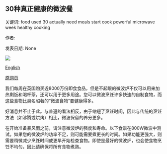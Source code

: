 ## 30种真正健康的微波餐

关键词: food used 30 actually need meals start cook powerful microwave week healthy cooking

作者: 

发表日期: None

![](https://ichef.bbci.co.uk/images/ic/1200xn/p069dn7y.jpg)

[English](30%20microwave%20meals%20that%20are%20actually%20healthy.md)

[原网页](https://www.bbc.co.uk/food/articles/healthy_microwave_meals)

我们每周在英国购买近8000万份即食食品，但是不起眼的微波炉不仅可以用来加热剩饭和喝杯茶，还可以用于更多用途。您可以微波烹饪许多快速的自制食物，而这些食物比臭名昭著的“微波食物”要健康得多。

好消息并不止于此。与普遍的看法相反，由于缩短了烹饪时间，因此与传统的烹饪方法（如沸腾或烘烤）相比，微波保留的养分更多。

在开始准备暴风雨之前，请注意微波炉的强度和寿命。以下食谱在800W微波中测试。如果您的微波炉的功率不足，则可能需要煮更长的时间。如果功能更强大，则需要稍微减少烹饪时间或更早开始检查食物。即使是最好的微波炉，也会使食物烹饪不均匀，因此请确保将所有食物煮熟。